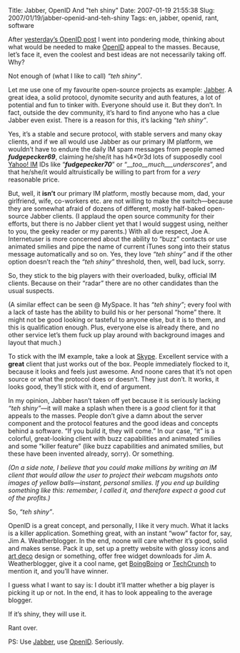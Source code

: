 Title: Jabber, OpenID And "teh shiny"
Date: 2007-01-19 21:55:38
Slug: 2007/01/19/jabber-openid-and-teh-shiny
Tags: en, jabber, openid, rant, software


After [yesterday’s OpenID post][1] I went into pondering mode, thinking about
what would be needed to make [OpenID][2] appeal to the masses. Because, let’s
face it, even the coolest and best ideas are not necessarily taking off. Why?

Not enough of (what I like to call) _“teh shiny”_.

Let me use one of my favourite open-source projects as example: [Jabber][3]. A
great idea, a solid protocol, dynomite security and auth features, a lot of
potential and fun to tinker with. Everyone should use it. But they don’t. In
fact, outside the dev community, it’s hard to find anyone who has a clue
Jabber even exist. There is a reason for this, it’s lacking _“teh shiny”_.

Yes, it’s a stable and secure protocol, with stable servers and many okay
clients, and if we all would use Jabber as our primary IM platform, we
wouldn’t have to endure the daily IM spam messages from people named
___fudgepecker69___, claiming he/she/it has h4×0r3d lots of supposedly cool
[Yahoo! IM][4] IDs like “___fudgepecker70___” or
“___too__much___underscores_”, and that he/she/it would altruistically be
willing to part from for a _very_ reasonable price.

But, well, it **isn’t** our primary IM platform, mostly because mom, dad, your
girlfriend, wife, co-workers etc. are not willing to make the switch—because
they are somewhat afraid of dozens of different, mostly half-baked open-source
Jabber clients. (I applaud the open source community for their efforts, but
there is no Jabber client yet that I would suggest using, neither to you, the
geeky reader or my parents.) With all due respect, Joe A. Internetuser is more
concerned about the ability to “buzz” contacts or use animated smilies and
pipe the name of current iTunes song into their status message automatically
and so on. Yes, they love _“teh shiny”_ and if the other option doesn’t reach
the _“teh shiny”_ threshold, then, well, bad luck, sorry.

So, they stick to the big players with their overloaded, bulky, official IM
clients. Because on their “radar” there are no other candidates than the usual
suspects.

(A similar effect can be seen @ MySpace. It has _“teh shiny”_; every fool with
a lack of taste has the ability to build his or her personal “home” there. It
might not be good looking or tasteful to anyone else, but it is to them, and
this is qualification enough. Plus, everyone else is already there, and no
other service let’s them fuck up play around with background images and layout
that much.)

To stick with the IM example, take a look at [Skype][5]. Excellent service
with a **great** client that just works out of the box. People immediately
flocked to it, because it looks and feels just awesome. And noone cares that
it’s not open source or what the protocol does or doesn’t. They just don’t. It
works, it looks good, they’ll stick with it, end of argument.

In my opinion, Jabber hasn’t taken off yet because it is seriously lacking
_“teh shiny”_—it will make a splash when there is a _good_ client for it that
appeals to the masses. People don’t give a damn about the server component and
the protocol features and the good ideas and concepts behind a software. “If
you build it, they will come.” In our case, “it” is a colorful, great-looking
client with buzz capabilities and animated smilies and some “killer feature”
(like buzz capabilities and animated smilies, but these have been invented
already, sorry). Or something.

_(On a side note, I believe that you could make millions by writing an IM
client that would allow the user to project their webcam mugshots onto images
of yellow balls—instant, personal smilies. If you end up building something
like this: remember, I called it, and therefore expect a good cut of the
profits.)_

So, _“teh shiny”_.

OpenID is a great concept, and personally, I like it very much. What it lacks
is a killer application. Something great, with an instant “wow” factor for,
say, Jim A. Weatherblogger. In the end, noone will care whether it’s good,
solid and makes sense. Pack it up, set up a pretty website with glossy icons
and [art deco][6] design or something, offer free widget downloads for Jim A.
Weatherblogger, give it a cool name, get [BoingBoing][7] or [TechCrunch][8] to
mention it, and you’ll have winner.

I guess what I want to say is: I doubt it’ll matter whether a big player is
picking it up or not. In the end, it has to look appealing to the average
blogger.

If it’s shiny, they will use it.

Rant over.

PS: Use [Jabber][9], use [OpenID][10]. Seriously.

   [1]: http://carlo.zottmann.org/2007/01/19/the-dawn-of-openid/
   [2]: http://www.openid.net
   [3]: http://www.jabber.org
   [4]: http://messenger.yahoo.com
   [5]: http://www.skype.com
   [6]: http://en.wikipedia.org/wiki/Art_Deco
   [7]: http://boingboing.net
   [8]: http://techcrunch.com
   [9]: http://jabber.org
   [10]: http://openid.net

